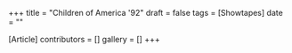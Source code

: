 +++
title = "Children of America '92"
draft = false
tags = [Showtapes]
date = ""

[Article]
contributors = []
gallery = []
+++